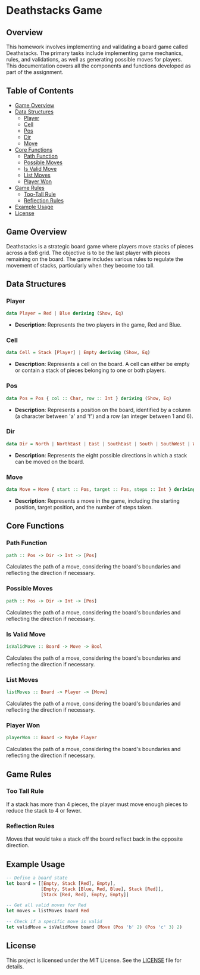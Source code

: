 # Deathstacks Game 

## Overview

This homework involves implementing and validating a board game called Deathstacks. The primary tasks include implementing game mechanics, rules, and validations, as well as generating possible moves for players. This documentation covers all the components and functions developed as part of the assignment.

## Table of Contents

- [Game Overview](#game-overview)
- [Data Structures](#data-structures)
  - [Player](#player)
  - [Cell](#cell)
  - [Pos](#pos)
  - [Dir](#dir)
  - [Move](#move)
- [Core Functions](#core-functions)
  - [Path Function](#path-function)
  - [Possible Moves](#possible-moves)
  - [Is Valid Move](#is-valid-move)
  - [List Moves](#list-moves)
  - [Player Won](#player-won)
- [Game Rules](#game-rules)
  - [Too-Tall Rule](#too-tall-rule)
  - [Reflection Rules](#reflection-rules)
- [Example Usage](#example-usage)
- [License](#license)

## Game Overview

Deathstacks is a strategic board game where players move stacks of pieces across a 6x6 grid. The objective is to be the last player with pieces remaining on the board. The game includes various rules to regulate the movement of stacks, particularly when they become too tall.

## Data Structures

### Player
```haskell
data Player = Red | Blue deriving (Show, Eq)
```
- **Description**: Represents the two players in the game, Red and Blue.
### Cell
```haskell
data Cell = Stack [Player] | Empty deriving (Show, Eq)
```
- **Description**: Represents a cell on the board. A cell can either be empty or contain a stack of pieces belonging to one or both players.
### Pos
```haskell
data Pos = Pos { col :: Char, row :: Int } deriving (Show, Eq)
```
- **Description**: Represents a position on the board, identified by a column (a character between 'a' and 'f') and a row (an integer between 1 and 6).
### Dir
```haskell
data Dir = North | NorthEast | East | SouthEast | South | SouthWest | West | NorthWest deriving (Show, Eq)
```
- **Description**: Represents the eight possible directions in which a stack can be moved on the board.
### Move
```haskell
data Move = Move { start :: Pos, target :: Pos, steps :: Int } deriving (Show, Eq)
```
- **Description**: Represents a move in the game, including the starting position, target position, and the number of steps taken.

## Core Functions

### Path Function
```haskell
path :: Pos -> Dir -> Int -> [Pos]
```
Calculates the path of a move, considering the board's boundaries and reflecting the direction if necessary.
### Possible Moves
```haskell
path :: Pos -> Dir -> Int -> [Pos]
```
Calculates the path of a move, considering the board's boundaries and reflecting the direction if necessary.
### Is Valid Move
```haskell
isValidMove :: Board -> Move -> Bool
```
Calculates the path of a move, considering the board's boundaries and reflecting the direction if necessary.
### List Moves
```haskell
listMoves :: Board -> Player -> [Move]
```
Calculates the path of a move, considering the board's boundaries and reflecting the direction if necessary.
### Player Won
```haskell
playerWon :: Board -> Maybe Player
```
Calculates the path of a move, considering the board's boundaries and reflecting the direction if necessary.

## Game Rules
### Too Tall Rule
If a stack has more than 4 pieces, the player must move enough pieces to reduce the stack to 4 or fewer.
### Reflection Rules
Moves that would take a stack off the board reflect back in the opposite direction.

## Example Usage
```Haskell
-- Define a board state
let board = [[Empty, Stack [Red], Empty], 
             [Empty, Stack [Blue, Red, Blue], Stack [Red]], 
             [Stack [Red, Red], Empty, Empty]]

-- Get all valid moves for Red
let moves = listMoves board Red

-- Check if a specific move is valid
let validMove = isValidMove board (Move (Pos 'b' 2) (Pos 'c' 3) 2)
```
## License
This project is licensed under the MIT License. See the [LICENSE](LICENSE) file for details.







